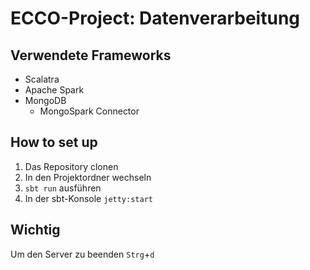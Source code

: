 # ECCO-Project: Datenverarbeitung

## Verwendete Frameworks

- Scalatra
- Apache Spark
- MongoDB
  - MongoSpark Connector


## How to set up

1. Das Repository clonen
2. In den Projektordner wechseln
3. `sbt run` ausführen
4. In der sbt-Konsole `jetty:start`


## Wichtig

Um den Server zu beenden `Strg`+`d` 
